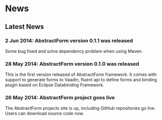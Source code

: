 News
====

Latest News
-----------

### 2 Jun 2014: AbstractForm version 0.1.1 was released

Some bug fixed and solve dependency problem when using Maven.

### 28 May 2014: AbstractForm version 0.1.0 was released

This is the first version released of AbstractForm framework. It comes with support to generate forms to Vaadin, fluent api
to define forms and binding plugin based on Eclipse Databinding Framework.


### 26 May 2014: AbstractForm project goes live

The AbstractForm projects site is up, including GitHub repositories go live. Users can download source code now.
